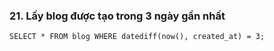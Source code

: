 ### 21. Lấy blog được tạo trong 3 ngày gần nhất
```mysql
SELECT * FROM blog WHERE datediff(now(), created_at) = 3;
```